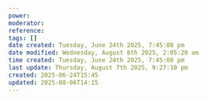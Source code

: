 ```yaml
---
power: 
moderator: 
reference: 
tags: []
date created: Tuesday, June 24th 2025, 7:45:08 pm
date modified: Wednesday, August 6th 2025, 2:05:20 am
time created: Tuesday, June 24th 2025, 7:45:08 pm
last update: Thursday, August 7th 2025, 9:27:10 pm
created: 2025-06-24T15:45
updated: 2025-08-06T14:15
---
```

